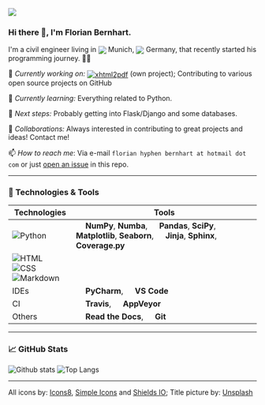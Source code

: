 <img src="https://images.unsplash.com/photo-1587620962725-abab7fe55159?ixlib=rb-1.2.1&ixid=eyJhcHBfaWQiOjEyMDd9&auto=format&fit=crop&w=1189&h=300&q=80"/>
 
### Hi there 👋, I'm Florian Bernhart.


I'm a civil engineer living in <img src="https://img.icons8.com/color/25/000000/munich-cathedral.png" align="center"/> Munich, <img src="https://img.icons8.com/doodle/25/000000/germany.png" align="center"/> Germany, that recently started his programming journey. 👨‍💻


🔨 *Currently working on:* <a href="https://github.com/fbernhart/officeextractor"><img src="https://img.shields.io/badge/-officeextractor-000605?logo=github" alt="xhtml2pdf" align="center"/></a> (own project); Contributing to various open source projects on GitHub
 
🌱 *Currently learning:* Everything related to Python.

🎯 *Next steps:* Probably getting into Flask/Django and some databases.

🤝 *Collaborations:* Always interested in contributing to great projects and ideas! Contact me!

📫 *How to reach me*: Via e-mail `florian hyphen bernhart at hotmail dot com` or just <a href="https://github.com/fbernhart/fbernhart/issues/new">open an issue</a> in this repo. 

---
### 🔧 Technologies & Tools

| Technologies | Tools |
|-|-|
| ![Python](https://img.shields.io/badge/-Python-3C78A9?logo=python&logoColor=FFFFFF) | <img src="https://simpleicons.org/icons/numpy.svg" width="15"/> **NumPy**, **Numba**, <img src="https://simpleicons.org/icons/pandas.svg" width="15"/> **Pandas**, **SciPy**,<br>**Matplotlib**, **Seaborn**, <img src="https://simpleicons.org/icons/jinja.svg" width="15"/> **Jinja**, **Sphinx**, **Coverage.py** |
| ![HTML](https://img.shields.io/badge/-HTML-ff751a?logo=HTML5&logoColor=FFFFFF) ![CSS](https://img.shields.io/badge/-CSS-2965f1?logo=CSS3&logoColor=FFFFFF) <br> ![Markdown](https://img.shields.io/badge/-Markdown-black?logo=markdown&logoColor=FFFFFF) | |
| IDEs | <img src="https://simpleicons.org/icons/pycharm.svg" width="15"/> **PyCharm**, <img src="https://simpleicons.org/icons/visualstudiocode.svg" width="15"/> **VS Code** |
| CI | <img src="https://simpleicons.org/icons/travisci.svg" width="15"/> **Travis**, <img src="https://simpleicons.org/icons/appveyor.svg" width="15"/> **AppVeyor** |
| Others | <img src="https://simpleicons.org/icons/readthedocs.svg" width="15"/> **Read the Docs**, <img src="https://simpleicons.org/icons/git.svg" width="15"/> **Git**|

---
### 📈 GitHub Stats

![Github stats](https://github-readme-stats.vercel.app/api?username=fbernhart&show_icons=true&hide_rank=true&include_all_commits=true)
![Top Langs](https://github-readme-stats.vercel.app/api/top-langs?username=fbernhart)

---
All icons by: <a href="https://icons8.com">Icons8</a>, <a href="https://simpleicons.org">Simple Icons</a> and <a href="https://shields.io">Shields IO</a>; Title picture by: <a href="https://unsplash.com">Unsplash</a>
